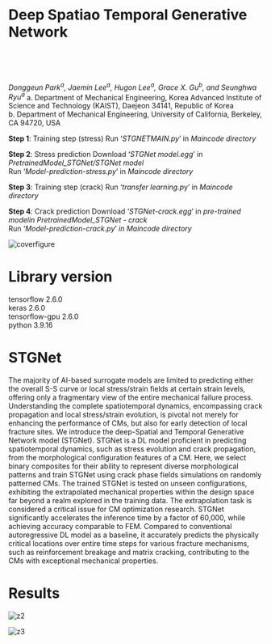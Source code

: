 # Deep Spatiao Temporal Generative Network </p><br>
*Donggeun Park<sup>a</sup>, Jaemin Lee<sup>a</sup>, Hugon Lee<sup>a</sup>, Grace X. Gu<sup>b</sup>, and Seunghwa Ryu<sup>*a</sup>**
a. Department of Mechanical Engineering, Korea Advanced Institute of Science and Technology (KAIST), Daejeon 34141, Republic of Korea
<br>
b. Department of Mechanical Engineering, University of California, Berkeley, CA 94720, USA

**Step 1**: Training step (stress)
Run ‘*STGNETMAIN.py*’ in *Maincode directory*

**Step 2**: Stress prediction
Download ‘*STGNet model.egg*’ in *PretrainedModel_STGNet/STGNet model*<br>
Run ‘*Model-prediction-stress.py*’ in *Maincode directory*

**Step 3**: Training step (crack)
Run ‘*transfer learning.p*y’ in *Maincode directory*

**Step 4**: Crack prediction 
Download ‘*STGNet-crack.egg*’ in *pre-trained modelin PretrainedModel_STGNet - crack*<br>
Run ‘*Model-prediction-crack.py*’ *in Maincode directory*


![coverfigure](https://github.com/DonggeunPark/DG/assets/131414228/b8b30fe0-185f-45bb-bc21-7933fa3a41fe)

# Library version
tensorflow                2.6.0         
keras                     2.6.0              
tensorflow-gpu            2.6.0               
python                    3.9.16               


# STGNet
The majority of AI-based surrogate models are limited to predicting either the overall S-S curve or local stress/strain fields at certain strain levels, offering only a fragmentary view of the entire mechanical failure process. Understanding the complete spatiotemporal dynamics, encompassing crack propagation and local stress/strain evolution, is pivotal not merely for enhancing the performance of CMs, but also for early detection of local fracture sites. We introduce the deep-Spatial and Temporal Generative Network model (STGNet). STGNet is a DL model proficient in predicting spatiotemporal dynamics, such as stress evolution and crack propagation, from the morphological configuration features of a CM. Here, we select binary composites for their ability to represent diverse morphological patterns and train STGNet using crack phase fields simulations on randomly patterned CMs. The trained STGNet is tested on unseen configurations, exhibiting the extrapolated mechanical properties within the design space far beyond a realm explored in the training data. The extrapolation task is considered a critical issue for CM optimization research. STGNet significantly accelerates the inference time by a factor of 60,000, while achieving accuracy comparable to FEM. Compared to conventional autoregressive DL model as a baseline, it accurately predicts the physically critical locations over entire time steps for various fracture mechanisms, such as reinforcement breakage and matrix cracking, contributing to the CMs with exceptional mechanical properties. 

# Results
![z2](https://github.com/DonggeunPark/DG/assets/131414228/cfddcd6b-aaab-4c83-8d75-3c0f5fa874b7)

![z3](https://github.com/DonggeunPark/DG/assets/131414228/ea49bfb8-f7e7-4de9-aa5c-a078682d67ac)

